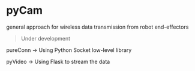 # pyCam
general approach for wireless data transmission from robot end-effectors

> Under development

pureConn -> Using Python Socket low-level library

pyVideo -> Using Flask to stream the data
